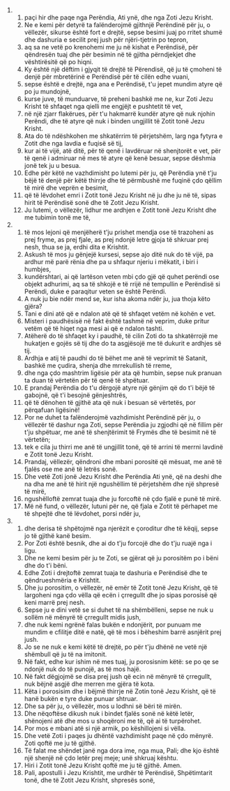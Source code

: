 <ol>
  <li>
    <ol>
      <li>paçi hir dhe paqe nga Perëndia, Ati ynë, dhe nga Zoti Jezu Krisht.</li>
      <li>Ne e kemi për detyrë ta falënderojmë gjithnjë Perëndinë për ju, o vëllezër, sikurse është fort e drejtë, sepse besimi juaj po rritet shumë dhe dashuria e secilit prej jush për njëri-tjetrin po tepron,</li>
      <li>aq sa ne vetë po krenohemi me ju në kishat e Perëndisë, për qëndresën tuaj dhe për besimin në të gjitha përndjekjet dhe vështirësitë që po hiqni.</li>
      <li>Ky është një dëftim i gjyqit të drejtë të Përendisë, që ju të çmoheni të denjë për mbretërinë e Perëndisë për të cilën edhe vuani,</li>
      <li>sepse është e drejtë, nga ana e Perëndisë, t'u jepet mundim atyre që po ju mundojnë,</li>
      <li>kurse juve, të munduarve, të preheni bashkë me ne, kur Zoti Jezu Krisht të shfaqet nga qielli me engjëjt e pushtetit të vet,</li>
      <li>në një zjarr flakërues, për t'u hakmarrë kundër atyre që nuk njohin Perëndi, dhe të atyre që nuk i binden ungjillit të Zotit tonë Jezu Krisht.</li>
      <li>Ata do të ndëshkohen me shkatërrim të përjetshëm, larg nga fytyra e Zotit dhe nga lavdia e fuqisë së tij,</li>
      <li>kur ai të vijë, atë ditë, për të qenë i lavdëruar në shenjtorët e vet, për të qenë i admiruar në mes të atyre që kenë besuar, sepse dëshmia jonë tek ju u besua.</li>
      <li>Edhe për këtë ne vazhdimisht po lutemi për ju, që Perëndia ynë t'ju bëjë të denjë për këtë thirrje dhe të përmbushë me fuqinë çdo qëllim të mirë dhe veprën e besimit,</li>
      <li>që të lëvdohet emri i Zotit tonë Jezu Krisht në ju dhe ju në të, sipas hirit të Perëndisë sonë dhe të Zotit Jezu Krisht.</li>
      <li>Ju lutemi, o vëllezër, lidhur me ardhjen e Zotit tonë Jezu Krisht dhe me tubimin tonë me të,</li>
    </ol>
  </li>
  <li>
    <ol>
      <li>të mos lejoni që menjëherë t'ju prishet mendja ose të trazoheni as prej fryme, as prej fjale, as prej ndonjë letre gjoja të shkruar prej nesh, thua se ja, erdhi dita e Krishtit.</li>
      <li>Askush të mos ju gënjejë kursesi, sepse ajo ditë nuk do të vijë, pa ardhur më parë rënia dhe pa u shfaqur njeriu i mëkatit, i biri i humbjes,</li>
      <li>kundërshtari, ai që lartëson veten mbi çdo gjë që quhet perëndi ose objekt adhurimi, aq sa të shkojë e të rrijë në tempullin e Perëndisë si Perëndi, duke e paraqitur veten se është Perëndi.</li>
      <li>A nuk ju bie ndër mend se, kur isha akoma ndër ju, jua thoja këto gjëra?</li>
      <li>Tani e dini atë që e ndalon atë që të shfaqet vetëm në kohën e vet.</li>
      <li>Misteri i paudhësisë në fakt është tashmë në veprim, duke pritur vetëm që të hiqet nga mesi ai që e ndalon tashti.</li>
      <li>Atëherë do të shfaqet ky i paudhë, të cilin Zoti do ta shkatërrojë me hukatjen e gojës së tij dhe do ta asgjësojë me të dukurit e ardhjes së tij.</li>
      <li>Ardhja e atij të paudhi do të bëhet me anë të veprimit të Satanit, bashkë me çudira, shenja dhe mrrekullish të rreme,</li>
      <li>dhe nga çdo mashtrim ligësie për ata që humbin, sepse nuk pranuan ta duan të vërtetën për të qenë të shpëtuar.</li>
      <li>E prandaj Perëndia do t'u dërgojë atyre një gënjim që do t'i bëjë të gabojnë, që t'i besojnë gënjeshtrës,</li>
      <li>që të dënohen të gjithë ata që nuk i besuan së vërtetës, por përqafuan ligësinë!</li>
      <li>Por ne duhet ta falënderojmë vazhdimisht Perëndinë për ju, o vëllezër të dashur nga Zoti, sepse Perëndia ju zgjodhi që në fillim për t'ju shpëtuar, me anë të shenjtërimit të Frymës dhe të besimit në të vërtetën;</li>
      <li>tek e cila ju thirri me anë të ungjillit tonë, që të arrini të merrni lavdinë e Zotit tonë Jezu Krisht.</li>
      <li>Prandaj, vëllezër, qëndroni dhe mbani porositë që mësuat, me anë të fjalës ose me anë të letrës sonë.</li>
      <li>Dhe vetë Zoti jonë Jezu Krisht dhe Perëndia Ati ynë, që na deshi dhe na dha me anë të hirit një ngushëllim të përjetshëm dhe një shpresë të mirë,</li>
      <li>ngushëlloftë zemrat tuaja dhe ju forcoftë në çdo fjalë e punë të mirë.</li>
      <li>Më në fund, o vëllezër, lutuni për ne, që fjala e Zotit të përhapet me të shpejtë dhe të lëvdohet, porsi ndër ju,</li>
    </ol>
  </li>
  <li>
    <ol>
      <li>dhe derisa të shpëtojmë nga njerëzit e çoroditur dhe të këqij, sepse jo të gjithë kanë besim.</li>
      <li>Por Zoti është besnik, dhe ai do t'ju forcojë dhe do t'ju ruajë nga i ligu.</li>
      <li>Dhe ne kemi besim për ju te Zoti, se gjërat që ju porositëm po i bëni dhe do t'i bëni.</li>
      <li>Edhe Zoti i drejtoftë zemrat tuaja te dashuria e Perëndisë dhe te qëndrueshmëria e Krishtit.</li>
      <li>Dhe ju porositim, o vëllezër, në emër të Zotit tonë Jezu Krisht, që të largoheni nga çdo vëlla që ecën i çrregullt dhe jo sipas porosisë që keni marrë prej nesh.</li>
      <li>Sepse ju e dini vetë se si duhet të na shëmbëlleni, sepse ne nuk u sollëm në mënyrë të çrregullt midis jush,</li>
      <li>dhe nuk kemi ngrënë falas bukën e ndonjërit, por punuam me mundim e cfilitje ditë e natë, që të mos i bëheshim barrë asnjërit prej jush.</li>
      <li>Jo se ne nuk e kemi këtë të drejtë, po për t'ju dhënë ne vetë një shëmbull që ju të na imitonit.</li>
      <li>Në fakt, edhe kur ishim në mes tuaj, ju porosisnim këtë: se po qe se ndonjë nuk do të punojë, as të mos hajë.</li>
      <li>Në fakt dëgjojmë se disa prej jush që ecin në mënyrë të çrregullt, nuk bëjnë asgjë dhe merren me gjëra të kota.</li>
      <li>Këta i porosisim dhe i bëjmë thirrje në Zotin tonë Jezu Krisht, që të hanë bukën e tyre duke punuar shtruar.</li>
      <li>Dhe sa për ju, o vëllezër, mos u lodhni së bëri të mirën.</li>
      <li>Dhe nëqoftëse dikush nuk i bindet fjalës sonë në këtë letër, shënojeni atë dhe mos u shoqëroni me të, që ai të turpërohet.</li>
      <li>Por mos e mbani atë si një armik, po këshillojeni si vëlla.</li>
      <li>Dhe vetë Zoti i paqes ju dhëntë vazhdimisht paqe në çdo mënyrë. Zoti qoftë me ju të gjithë.</li>
      <li>Të falat me shëndet janë nga dora ime, nga mua, Pali; dhe kjo është një shenjë në çdo letër prej meje; unë shkruaj kështu.</li>
      <li>Hiri i Zotit tonë Jezu Krisht qoftë me ju të gjithë. Amen.</li>
      <li>Pali, apostulli i Jezu Krishtit, me urdhër të Perëndisë, Shpëtimtarit tonë, dhe të Zotit Jezu Krisht, shpresës sonë,</li>
    </ol>
  </li>
</ol>